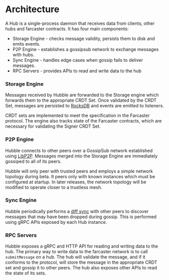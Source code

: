 # Architecture

A Hub is a single-process daemon that receives data from clients, other hubs and farcaster contracts. It has four main
components:

- Storage Engine - checks message validity, persists them to disk and emits events.
- P2P Engine - establishes a gossipsub network to exchange messages with hubs.
- Sync Engine - handles edge cases when gossip fails to deliver messages.
- RPC Servers - provides APIs to read and write data to the hub

### Storage Engine

Messages received by Hubble are forwarded to the Storage engine which forwards them to the appropriate CRDT Set. Once
validated by the CRDT Set, messages are persisted to [RocksDB](https://github.com/facebook/rocksdb) and events are
emitted to listeners.

CRDT sets are implemented to meet the specification in the Farcaster protocol. The engine also tracks state of the
Farcaster contracts, which are necessary for validating the Signer CRDT Set.

### P2P Engine

Hubble connects to other peers over a GossipSub network established using [LibP2P](https://github.com/libp2p/libp2p).
Messages merged into the Storage Engine are immediately gossiped to all of its peers.

Hubble will only peer with trusted peers and employs a simple network topology during beta. It peers only with known
instances which must be configured at startup. In later releases, the network topology will be modified to operate
closer to a trustless mesh.

### Sync Engine

Hubble periodically performs a [diff sync](https://github.com/farcasterxyz/protocol#41-synchronization) with other peers
to discover messages that may have been dropped during gossip. This is performed using gRPC APIs exposed by each Hub
instance.

### RPC Servers

Hubble exposes a gRPC and HTTP API for reading and writing data to the hub. The primary way to write data to the
farcaster network is to call `submitMessage` on a hub. The hub will validate the message, and if it conforms to the
protocol, will store the message in the appropriate CRDT set and gossip it to other peers. The hub also exposes other
APIs to read the state of its sets.

